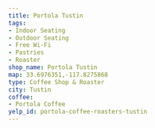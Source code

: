 ```yaml
---
title: Portola Tustin
tags:
- Indoor Seating
- Outdoor Seating
- Free Wi-Fi
- Pastries
- Roaster
shop_name: Portola Tustin
map: 33.6976351,-117.8275868
type: Coffee Shop & Roaster
city: Tustin
coffee:
- Portola Coffee
yelp_id: portola-coffee-roasters-tustin
---
```


